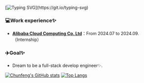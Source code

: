 [![Typing SVG](https://readme-typing-svg.demolab.com?font=Fira+Code&weight=500&size=23&pause=1000&center=false%C2%A0%E9%94%99%E8%AF%AF%E7%9A%84&vCenter=true%C2%A0%E7%9C%9F%E7%9A%84&repeat=true%C2%A0%E7%9C%9F%E7%9A%84&random=false%C2%A0%E9%94%99%E8%AF%AF%E7%9A%84&width=600&height=60&lines=Hi%F0%9F%A5%B0%2C+I'm+Chunfeng%2C+a+software+engineer%E2%9C%A8.)](https://git.io/typing-svg)

### **💻Work experience✨**

- [**Alibaba Cloud Computing Co. Ltd**](https://www.aliyun.com/)：From 2024.07 to 2024.09.（Internship）

### **✈️Goal✨**

* Dream to be a full-stack develop engineer✨.

[![Chunfeng's GitHub stats](https://github-readme-stats.vercel.app/api?username=Chunfeng-z&show_icons=true&theme=tokyonight)](https://github.com/anuraghazra/github-readme-stats) [![Top Langs](https://github-readme-stats.vercel.app/api/top-langs/?username=Chunfeng-z&theme=tokyonight&langs_count=8&layout=donut)](https://github.com/anuraghazra/github-readme-stats)

